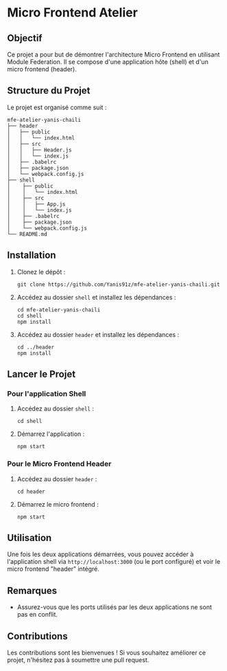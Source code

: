 # Micro Frontend Atelier

## Objectif
Ce projet a pour but de démontrer l'architecture Micro Frontend en utilisant Module Federation. Il se compose d'une application hôte (shell) et d'un micro frontend (header).

## Structure du Projet
Le projet est organisé comme suit :

```
mfe-atelier-yanis-chaili
├── header
│   ├── public
│   │   └── index.html
│   ├── src
│   │   ├── Header.js
│   │   └── index.js
│   ├── .babelrc
│   ├── package.json
│   └── webpack.config.js
├── shell
│    ├── public
│    │   └── index.html
│    ├── src
│    │   ├── App.js
│    │   └── index.js
│    ├── .babelrc
│    ├── package.json
│    └── webpack.config.js
└── README.md
```

## Installation

1. Clonez le dépôt :
   ```
   git clone https://github.com/Yanis91z/mfe-atelier-yanis-chaili.git
   ```

2. Accédez au dossier `shell` et installez les dépendances :
   ```
   cd mfe-atelier-yanis-chaili
   cd shell
   npm install
   ```

3. Accédez au dossier `header` et installez les dépendances :
   ```
   cd ../header
   npm install
   ```

## Lancer le Projet

### Pour l'application Shell

1. Accédez au dossier `shell` :
   ```
   cd shell
   ```

2. Démarrez l'application :
   ```
   npm start
   ```

### Pour le Micro Frontend Header

1. Accédez au dossier `header` :
   ```
   cd header
   ```

2. Démarrez le micro frontend :
   ```
   npm start
   ```

## Utilisation
Une fois les deux applications démarrées, vous pouvez accéder à l'application shell via `http://localhost:3000` (ou le port configuré) et voir le micro frontend "header" intégré.

## Remarques
- Assurez-vous que les ports utilisés par les deux applications ne sont pas en conflit.

## Contributions
Les contributions sont les bienvenues ! Si vous souhaitez améliorer ce projet, n'hésitez pas à soumettre une pull request.
